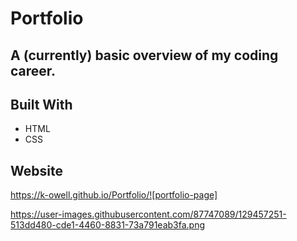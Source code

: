 # Portfolio

## A (currently) basic overview of my coding career.

## Built With
* HTML
* CSS

## Website
https://k-owell.github.io/Portfolio/![portfolio-page]

https://user-images.githubusercontent.com/87747089/129457251-513dd480-cde1-4460-8831-73a791eab3fa.png
